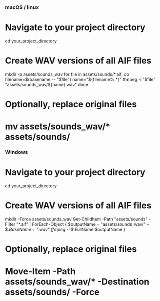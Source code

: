 ### macOS / linux

# Navigate to your project directory
cd your_project_directory

# Create WAV versions of all AIF files
mkdir -p assets/sounds_wav
for file in assets/sounds/*.aif; do
    filename=$(basename -- "$file")
    name="${filename%.*}"
    ffmpeg -i "$file" "assets/sounds_wav/${name}.wav"
done

# Optionally, replace original files
# mv assets/sounds_wav/* assets/sounds/


### Windows

# Navigate to your project directory
cd your_project_directory

# Create WAV versions of all AIF files
mkdir -Force assets/sounds_wav
Get-ChildItem -Path "assets/sounds" -Filter "*.aif" | ForEach-Object {
    $outputName = "assets/sounds_wav/" + $_.BaseName + ".wav"
    ffmpeg -i $_.FullName $outputName
}

# Optionally, replace original files
# Move-Item -Path assets/sounds_wav/* -Destination assets/sounds/ -Force